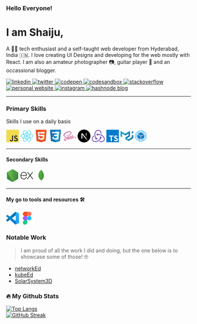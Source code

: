 ### Hello Everyone! 
# I am Shaiju, 
A :technologist: tech enthusiast and a self-taught web developer from Hyderabad, India 🇮🇳. I love creating UI Designs and developing for the web mostly with React. I am also an amateur photographer 📷, guitar player 🎸 and an occassional blogger.

<div id="badges">
<a href="https://www.linkedin.com/in/nambiars/">
  <img src="https://img.shields.io/badge/linkedin-blue?logo=linkedIn&logoColor=white&?style=for-the-badge" alt="linkedin" />
 </a>
 <a href="https://twitter.com/spknbr">
    <img src="https://img.shields.io/badge/twitter-1DA1F2?logo=twitter&logoColor=white&?style=for-the-badge" alt="twitter" />
  </a>
  <a href="https://codepen.io/shnamb">
    <img src="https://img.shields.io/badge/Codepen-black?logo=codepen&logoColor=white&?style=for-the-badge" alt="codepen" />
  </a>
  <a href="https://codesandbox.io/u/shiju_nam">
    <img src="https://img.shields.io/badge/Codesandbox-black?logo=codesandbox&logoColor=white&?style=for-the-badge" alt="codesandbox" />
  </a>
  <a href="https://stackoverflow.com/users/6543382/shiju-nambiar">
    <img src="https://img.shields.io/badge/Stackoverflow-f48024?logo=stackoverflow&logoColor=white&?style=for-the-badge" alt="stackoverflow" />
  </a>
  <a href="https://shijunambiar.com">
    <img src="https://img.shields.io/badge/Portfolio-informational?logo=appveyor&logoColor=white&?style=for-the-badge" alt="personal website" />
  </a>
  <a href="https://www.instagram.com/nambiarshaiju/">
    <img src="https://img.shields.io/badge/instagram-E1306C?logo=instagram&logoColor=white&?style=for-the-badge" alt="instagram" />
  </a>
  <a href="https://www.instagram.com/nambiarshaiju/">
    <img src="https://img.shields.io/badge/hashnode-0a84ff?logo=hashnode&logoColor=white&?style=for-the-badge" alt="hashnode blog" />
  </a>
</div>

---

### Primary Skills
Skills I use on a daily basis
<div>
  <img src="https://github.com/devicons/devicon/blob/master/icons/javascript/javascript-original.svg" alt="javascript" width="35" height="35" />
  <img src="https://github.com/devicons/devicon/blob/master/icons/react/react-original.svg" alt="javascript" width="35" height="35" />
  <img src="https://github.com/devicons/devicon/blob/master/icons/html5/html5-original.svg" alt="javascript" width="35" height="35" />
  <img src="https://github.com/devicons/devicon/blob/master/icons/css3/css3-original.svg" alt="javascript" width="35" height="35" />
  <img src="https://github.com/devicons/devicon/blob/master/icons/sass/sass-original.svg" alt="javascript" width="35" height="35" />
  <img src="https://github.com/devicons/devicon/blob/master/icons/nextjs/nextjs-original.svg" alt="javascript" width="35" height="35" />
  <img src="https://github.com/devicons/devicon/blob/master/icons/redux/redux-original.svg" alt="javascript" width="35" height="35" />
  <img src="https://github.com/devicons/devicon/blob/master/icons/typescript/typescript-original.svg" alt="javascript" width="35" height="35" />
  <img src="https://github.com/devicons/devicon/blob/master/icons/materialui/materialui-original.svg" alt="javascript" width="35" height="35" />
  <img src="https://github.com/devicons/devicon/blob/master/icons/webpack/webpack-original.svg" alt="javascript" width="35" height="35" />
  
</div>

---

#### Secondary Skills
<div>
  <img src="https://github.com/devicons/devicon/blob/master/icons/nodejs/nodejs-original.svg" alt="javascript" width="35" height="35" />
  <img src="https://github.com/devicons/devicon/blob/master/icons/express/express-original.svg" alt="javascript" width="35" height="35" />
  <img src="https://github.com/devicons/devicon/blob/master/icons/mongodb/mongodb-original.svg" alt="javascript" width="35" height="35" />
</div>

---

#### My go to tools and resources :hammer_and_wrench:
<div>
  <img src="https://github.com/devicons/devicon/blob/master/icons/vscode/vscode-original.svg" alt="javascript" width="35" height="35" />
  <img src="https://github.com/devicons/devicon/blob/master/icons/figma/figma-original.svg" alt="javascript" width="35" height="35" />
</div>

### Notable Work
> I am proud of all the work I did and doing, but the one below is to showcase some of those! 🤓
* [networkEd](https://www.networked.in/)  
* [kubeEd](https://kubeed.netlify.app)  
* [SolarSystem3D](https://solarsystem3d.netlify.app/)


### :fire: My Github Stats
[![Top Langs](https://github-readme-stats.vercel.app/api/top-langs/?username=skoodath&layout=compact)](https://github.com/anuraghazra/github-readme-stats)  
[![GitHub Streak](https://github-readme-streak-stats.herokuapp.com?user=skoodath&theme=default&hide_border=false)](https://git.io/streak-stats)
